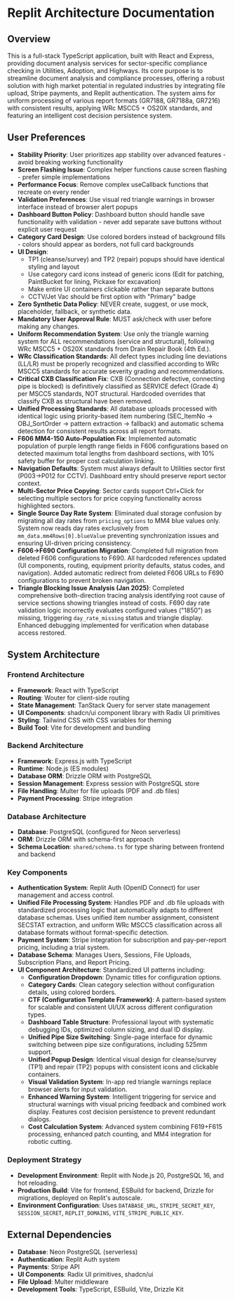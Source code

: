 # Replit Architecture Documentation

## Overview
This is a full-stack TypeScript application, built with React and Express, providing document analysis services for sector-specific compliance checking in Utilities, Adoption, and Highways. Its core purpose is to streamline document analysis and compliance processes, offering a robust solution with high market potential in regulated industries by integrating file upload, Stripe payments, and Replit authentication. The system aims for uniform processing of various report formats (GR7188, GR7188a, GR7216) with consistent results, applying WRc MSCC5 + OS20X standards, and featuring an intelligent cost decision persistence system.

## User Preferences
- **Stability Priority**: User prioritizes app stability over advanced features - avoid breaking working functionality
- **Screen Flashing Issue**: Complex helper functions cause screen flashing - prefer simple implementations
- **Performance Focus**: Remove complex useCallback functions that recreate on every render
- **Validation Preferences**: Use visual red triangle warnings in browser interface instead of browser alert popups
- **Dashboard Button Policy**: Dashboard button should handle save functionality with validation - never add separate save buttons without explicit user request
- **Category Card Design**: Use colored borders instead of background fills - colors should appear as borders, not full card backgrounds
- **UI Design**:
  - TP1 (cleanse/survey) and TP2 (repair) popups should have identical styling and layout
  - Use category card icons instead of generic icons (Edit for patching, PaintBucket for lining, Pickaxe for excavation)
  - Make entire UI containers clickable rather than separate buttons
  - CCTV/Jet Vac should be first option with "Primary" badge
- **Zero Synthetic Data Policy**: NEVER create, suggest, or use mock, placeholder, fallback, or synthetic data.
- **Mandatory User Approval Rule**: MUST ask/check with user before making any changes.
- **Uniform Recommendation System**: Use only the triangle warning system for ALL recommendations (service and structural), following WRc MSCC5 + OS20X standards from Drain Repair Book (4th Ed.).
- **WRc Classification Standards**: All defect types including line deviations (LL/LR) must be properly recognized and classified according to WRc MSCC5 standards for accurate severity grading and recommendations.
- **Critical CXB Classification Fix**: CXB (Connection defective, connecting pipe is blocked) is definitively classified as SERVICE defect (Grade 4) per MSCC5 standards, NOT structural. Hardcoded overrides that classify CXB as structural have been removed.
- **Unified Processing Standards**: All database uploads processed with identical logic using priority-based item numbering (SEC_ItemNo → OBJ_SortOrder → pattern extraction → fallback) and automatic schema detection for consistent results across all report formats.
- **F606 MM4-150 Auto-Population Fix**: Implemented automatic population of purple length range fields in F606 configurations based on detected maximum total lengths from dashboard sections, with 10% safety buffer for proper cost calculation linking.
- **Navigation Defaults**: System must always default to Utilities sector first (P003→P012 for CCTV). Dashboard entry should preserve report sector context.
- **Multi-Sector Price Copying**: Sector cards support Ctrl+Click for selecting multiple sectors for price copying functionality across highlighted sectors.
- **Single Source Day Rate System**: Eliminated dual storage confusion by migrating all day rates from `pricing_options` to MM4 blue values only. System now reads day rates exclusively from `mm_data.mm4Rows[0].blueValue` preventing synchronization issues and ensuring UI-driven pricing consistency.
- **F606→F690 Configuration Migration**: Completed full migration from deleted F606 configurations to F690. All hardcoded references updated (UI components, routing, equipment priority defaults, status codes, and navigation). Added automatic redirect from deleted F606 URLs to F690 configurations to prevent broken navigation.
- **Triangle Blocking Issue Analysis (Jan 2025)**: Completed comprehensive both-direction tracing analysis identifying root cause of service sections showing triangles instead of costs. F690 day rate validation logic incorrectly evaluates configured values ("1850") as missing, triggering `day_rate_missing` status and triangle display. Enhanced debugging implemented for verification when database access restored.

## System Architecture

### Frontend Architecture
- **Framework**: React with TypeScript
- **Routing**: Wouter for client-side routing
- **State Management**: TanStack Query for server state management
- **UI Components**: shadcn/ui component library with Radix UI primitives
- **Styling**: Tailwind CSS with CSS variables for theming
- **Build Tool**: Vite for development and bundling

### Backend Architecture
- **Framework**: Express.js with TypeScript
- **Runtime**: Node.js (ES modules)
- **Database ORM**: Drizzle ORM with PostgreSQL
- **Session Management**: Express session with PostgreSQL store
- **File Handling**: Multer for file uploads (PDF and .db files)
- **Payment Processing**: Stripe integration

### Database Architecture
- **Database**: PostgreSQL (configured for Neon serverless)
- **ORM**: Drizzle ORM with schema-first approach
- **Schema Location**: `shared/schema.ts` for type sharing between frontend and backend

### Key Components
- **Authentication System**: Replit Auth (OpenID Connect) for user management and access control.
- **Unified File Processing System**: Handles PDF and .db file uploads with standardized processing logic that automatically adapts to different database schemas. Uses unified item number assignment, consistent SECSTAT extraction, and uniform WRc MSCC5 classification across all database formats without format-specific detection.
- **Payment System**: Stripe integration for subscription and pay-per-report pricing, including a trial system.
- **Database Schema**: Manages Users, Sessions, File Uploads, Subscription Plans, and Report Pricing.
- **UI Component Architecture**: Standardized UI patterns including:
    - **Configuration Dropdown**: Dynamic titles for configuration options.
    - **Category Cards**: Clean category selection without configuration details, using colored borders.
    - **CTF (Configuration Template Framework)**: A pattern-based system for scalable and consistent UI/UX across different configuration types.
    - **Dashboard Table Structure**: Professional layout with systematic debugging IDs, optimized column sizing, and dual ID display.
    - **Unified Pipe Size Switching**: Single-page interface for dynamic switching between pipe size configurations, including 525mm support.
    - **Unified Popup Design**: Identical visual design for cleanse/survey (TP1) and repair (TP2) popups with consistent icons and clickable containers.
    - **Visual Validation System**: In-app red triangle warnings replace browser alerts for input validation.
    - **Enhanced Warning System**: Intelligent triggering for service and structural warnings with visual pricing feedback and combined work display. Features cost decision persistence to prevent redundant dialogs.
    - **Cost Calculation System**: Advanced system combining F619+F615 processing, enhanced patch counting, and MM4 integration for robotic cutting.

### Deployment Strategy
- **Development Environment**: Replit with Node.js 20, PostgreSQL 16, and hot reloading.
- **Production Build**: Vite for frontend, ESBuild for backend, Drizzle for migrations, deployed on Replit's autoscale.
- **Environment Configuration**: Uses `DATABASE_URL`, `STRIPE_SECRET_KEY`, `SESSION_SECRET`, `REPLIT_DOMAINS`, `VITE_STRIPE_PUBLIC_KEY`.

## External Dependencies

- **Database**: Neon PostgreSQL (serverless)
- **Authentication**: Replit Auth system
- **Payments**: Stripe API
- **UI Components**: Radix UI primitives, shadcn/ui
- **File Upload**: Multer middleware
- **Development Tools**: TypeScript, ESBuild, Vite, Drizzle Kit